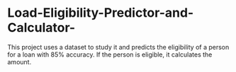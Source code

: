 # Load-Eligibility-Predictor-and-Calculator-
This project uses a dataset to study it and predicts the eligibility of a person for a loan with 85% accuracy. If the person is eligible, it calculates the amount. 
